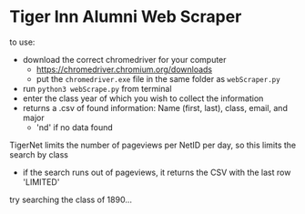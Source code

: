 # Tiger Inn Alumni Web Scraper

to use:
- download the correct chromedriver for your computer 
  - https://chromedriver.chromium.org/downloads
  - put the `chromedriver.exe` file in the same folder as `webScraper.py`
- run `python3 webScrape.py` from terminal
- enter the class year of which you wish to collect the information
- returns a .csv of found information: Name (first, last), class, email, and major
  - 'nd' if no data found
  
TigerNet limits the number of pageviews per NetID per day, so this limits the search by class
- if the search runs out of pageviews, it returns the CSV with the last row 'LIMITED' 
  
try searching the class of 1890...
